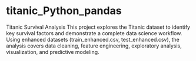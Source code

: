 # titanic_Python_pandas
Titanic Survival Analysis  This project explores the Titanic dataset to identify key survival factors and demonstrate a complete data science workflow. Using enhanced datasets (train_enhanced.csv, test_enhanced.csv), the analysis covers data cleaning, feature engineering, exploratory analysis, visualization, and predictive modeling.
